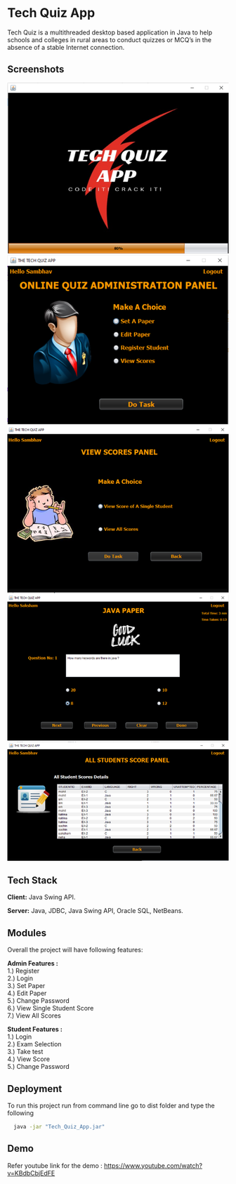 
# Tech Quiz App


Tech Quiz is a multithreaded desktop based application in Java to help schools and colleges in rural areas to conduct quizzes or MCQ’s in the absence of  a stable Internet connection.

## Screenshots

![App Screenshot](https://github.com/sambhav07/Tech-Quiz-App/blob/main/snapshots/techquiz1.png)
![App Screenshot](https://github.com/sambhav07/Tech-Quiz-App/blob/main/snapshots/techquiz2.png)
![App Screenshot](https://github.com/sambhav07/Tech-Quiz-App/blob/main/snapshots/techquiz3.png)
![App Screenshot](https://github.com/sambhav07/Tech-Quiz-App/blob/main/snapshots/techquiz6.png)
![App Screenshot](https://github.com/sambhav07/Tech-Quiz-App/blob/main/snapshots/techquiz5.png)

## Tech Stack

**Client:** Java Swing API.

**Server:** Java, JDBC, Java Swing API, Oracle SQL, NetBeans.


## Modules

Overall the project will have following features:

**Admin Features :**\
1.) Register\
2.) Login\
3.) Set Paper\
4.) Edit Paper\
5.) Change Password\
6.) View Single Student Score\
7.) View All Scores

**Student Features :**\
1.) Login\
2.) Exam Selection\
3.) Take test\
4.) View Score\
5.) Change Password

## Deployment

To run this project run from command line go to dist folder and type the following

```bash
  java -jar "Tech_Quiz_App.jar"
```

## Demo

Refer youtube link for the demo : https://www.youtube.com/watch?v=KBdbCbjEdFE

